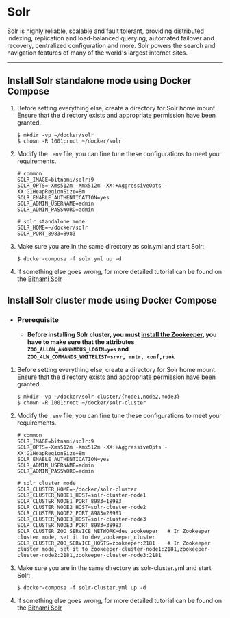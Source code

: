 # Solr

Solr is highly reliable, scalable and fault tolerant, providing distributed indexing, replication and load-balanced
querying, automated failover and recovery, centralized configuration and more. Solr powers the search and navigation
features of many of the world's largest internet sites.

---

## Install Solr standalone mode using Docker Compose

1. Before setting everything else, create a directory for Solr home mount. Ensure that the directory exists and
   appropriate permission have been granted.

   ```shell
   $ mkdir -vp ~/docker/solr
   $ chown -R 1001:root ~/docker/solr
   ```
2. Modify the `.env` file, you can fine tune these configurations to meet your requirements.

   ```properties
   # common
   SOLR_IMAGE=bitnami/solr:9
   SOLR_OPTS=-Xms512m -Xmx512m -XX:+AggressiveOpts -XX:G1HeapRegionSize=8m
   SOLR_ENABLE_AUTHENTICATION=yes
   SOLR_ADMIN_USERNAME=admin
   SOLR_ADMIN_PASSWORD=admin
   
   # solr standalone mode
   SOLR_HOME=~/docker/solr
   SOLR_PORT_8983=8983
   ```

4. Make sure you are in the same directory as solr.yml and start Solr:

   ```shell
   $ docker-compose -f solr.yml up -d
   ```

5. If something else goes wrong, for more detailed tutorial can be found on
   the [Bitnami Solr](https://hub.docker.com/r/bitnami/solr)

## Install Solr cluster mode using Docker Compose

- ### Prerequisite
    - **Before installing Solr cluster, you must [install the Zookeeper](../zookeeper), you have to make sure that
      the attributes `ZOO_ALLOW_ANONYMOUS_LOGIN=yes` and `ZOO_4LW_COMMANDS_WHITELIST=srvr, mntr, conf,ruok`**

1. Before setting everything else, create a directory for Solr home mount. Ensure that the directory exists and
   appropriate permission have been granted.

   ```shell
   $ mkdir -vp ~/docker/solr-cluster/{node1,node2,node3}
   $ chown -R 1001:root ~/docker/solr-cluster
   ```

2. Modify the `.env` file, you can fine tune these configurations to meet your requirements.

   ```properties
   # common
   SOLR_IMAGE=bitnami/solr:9
   SOLR_OPTS=-Xms512m -Xmx512m -XX:+AggressiveOpts -XX:G1HeapRegionSize=8m
   SOLR_ENABLE_AUTHENTICATION=yes
   SOLR_ADMIN_USERNAME=admin
   SOLR_ADMIN_PASSWORD=admin
   
   # solr cluster mode
   SOLR_CLUSTER_HOME=~/docker/solr-cluster
   SOLR_CLUSTER_NODE1_HOST=solr-cluster-node1
   SOLR_CLUSTER_NODE1_PORT_8983=18983
   SOLR_CLUSTER_NODE2_HOST=solr-cluster-node2
   SOLR_CLUSTER_NODE2_PORT_8983=28983
   SOLR_CLUSTER_NODE3_HOST=solr-cluster-node3
   SOLR_CLUSTER_NODE3_PORT_8983=38983
   SOLR_CLUSTER_ZOO_SERVICE_NETWORK=dev_zookeeper   # In Zookeeper cluster mode, set it to dev_zookeeper_cluster
   SOLR_CLUSTER_ZOO_SERVICE_HOSTS=zookeeper:2181    # In Zookeeper cluster mode, set it to zookeeper-cluster-node1:2181,zookeeper-cluster-node2:2181,zookeeper-cluster-node3:2181
   ```

3. Make sure you are in the same directory as solr-cluster.yml and start Solr:

   ```shell
   $ docker-compose -f solr-cluster.yml up -d
   ```

4. If something else goes wrong, for more detailed tutorial can be found on
   the [Bitnami Solr](https://hub.docker.com/r/bitnami/solr)
